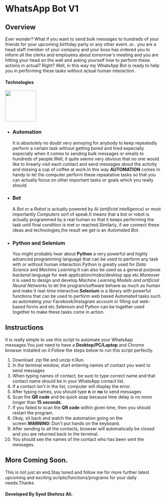 <h1>WhatsApp Bot V1</h1>
<h2>Overview</h2>
<p>Ever wonder? What if you want to send bulk messages to hundreds of your friends for your upcoming birthday party or any other event..or..
    you are a head staff member of your company and your boss has ordered you to inform all the clerks and employees about tomorrow's meeting
    and you are hitting your head on the wall and asking yourself how to perform these actions in actual? Right? Well, in this way my
    WhatsApp Bot is ready to help you in performing these tasks without actual human interaction.</p>
    
   <h4>Technologies</h4>
   <img src="https://github.com/ShahrozAliPK/whatsapp-chatbot-v1/blob/master/icons/icon.png" width="100" height="100">

<ul>
  <li><h3>Automation</h3>
    <p>It is absolutely no doubt very annoying for anybody to keep repeatedly perform a certain task without getting bored and tired especially
        expecially when it comes to sending bulk messages or emails to hundreds of people.Well, it quite seems very obvious that no one would
        like to linearly visit each contact and send messages about the activity and missing a cup of coffee at work.In this way <b>AUTOMATION</b>
        comes in handy to let the computer perform these repeatative tasks so that you can actually focus on other important tasks or goals which
        you really should.</p>
  </li>
  <li><h3>Bot</h3>
  <p>A <i>Bot</i> or a <i>Robot</i> is actually powered by AI <i>(artificial intelligence)</i> or most importantly <i>Computers</i> sort of
      speak.It means that a bot or robot is actually programmed by a real human so that it keeps performing the task until final condition is
      met or reached.Similarly, if we connect these ideas and technologies,the result we get is an <i>Automated Bot.</i></p>
    </li>
    <li>
      <h3>Python and Selenium</h3>
      <p>You might probably hear about <b>Python</b> a very powerful and highly advanced programming language that can be used to perform
          any task with or without human interaction.Python is greatly used for <i>Data Science</i> and <i>Machine Learning</i>.It can also
          be used as a general purpose <i>backend</i> language for web application/mobo/desktop app etc.Moreover it is used
          to design and develop <i>Machine Learning Models and artificial Neural Networks</i> to let the program/software behave as much as
          human and make it real-time interactive.<b>Selenium</b> is a library with powerful functions that can be used to perform web based Automated
          tasks such as automating your Facebook/Instagram account or filling out web-based forms and etc.Selenium and Python can be together
          used together to make these tasks come in action.</p>
    </li>
</ul>
<h2>Instructions</h2>
<p>It is really simple to use this script to automate your WhatsApp messages.You just need to have a <b>Desktop/PC/Laptop</b> and Chrome
    browser installed on it.Follow the steps below to run this script perfectly.</p>
    <ol>
      <li>Download .zip file and unzip it.Run.</li>
      <li>In the terminal window, start entering names of contact you want to send messages</li>
      <li>When typing names of contact, be sure to type correct name and that contact name should be in your WhatsApp contact list.</li>
      <li>If a contact isn't in the list, computer will display the error.</li>
      <li>After typing names, you should type <b>n</b> or <b>no</b> to send messages</li>
      <li>Scan the <b>QR code</b> and be quick asap because time delay is no more longer than <b>15 seconds</b>.</li>
      <li>If you failed to scan the <b>QR code</b> within given time, then you should restart the program.</li>
      <li>Okay, sit back and watch the automation going on the screen.<b>WARNING: </b>Don't put hands on the keyboard.</li>
      <li>After sending to all the contacts, browser will automatically be closed and you are returned back to the terminal.</li>
      <li>You should see the names of the contact who has been sent the messages.</li>
    </ol>
    <h2>More Coming Soon.</h2>
    <p>This is not just an end.Stay tuned and follow me for more further latest upcoming and exciting scripts/functions/programs for
      your daily needs.Thanks</p>
      <h4>Developed By Syed Shehroz Ali.</h4>
